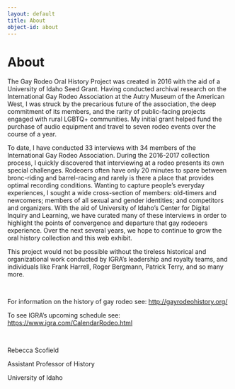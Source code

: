 ```yaml
---
layout: default
title: About
object-id: about
---
```

<div class="about-section ">
<div class="about-content">
<h1>About </h1>
<p class="pt-4">The Gay Rodeo Oral History Project was created in 2016 with the aid of a University of Idaho Seed Grant. Having conducted archival research on the International Gay Rodeo Association at the Autry Museum of the American West, I was struck by the precarious future of the association, the deep commitment of its members, and the rarity of public-facing projects engaged with rural LGBTQ+ communities. My initial grant helped fund the purchase of audio equipment and travel to seven rodeo events over the course of a year.</p> 
<p>To date, I have conducted 33 interviews with 34 members of the International Gay Rodeo Association. During the 2016-2017 collection process, I quickly discovered that interviewing at a rodeo presents its own special challenges. Rodeoers often have only 20 minutes to spare between bronc-riding and barrel-racing and rarely is there a place that provides optimal recording conditions. Wanting to capture people’s everyday experiences, I sought a wide cross-section of members: old-timers and newcomers; members of all sexual and gender identities; and competitors and organizers. With the aid of University of Idaho’s Center for Digital Inquiry and Learning, we have curated many of these interviews in order to highlight the points of convergence and departure that gay rodeoers experience. Over the next several years, we hope to continue to grow the oral history collection and this web exhibit.</p> 
<p>This project would not be possible without the tireless historical and organizational work conducted by IGRA’s leadership and royalty teams, and individuals like Frank Harrell, Roger Bergmann, Patrick Terry, and so many more.</p> 
<br/>
<p>For information on the history of gay rodeo see: <a href="http://gayrodeohistory.org/" target="_blank">http://gayrodeohistory.org/</a></p> 
<p>To see IGRA’s upcoming schedule see: <a href="https://www.igra.com/CalendarRodeo.html" target="_blank">https://www.igra.com/CalendarRodeo.html</a></p>
<br/>
<p>Rebecca Scofield</p>
<p>Assistant Professor of History</p>
<p class="pb-3">University of Idaho</p>

</div>
</div>


